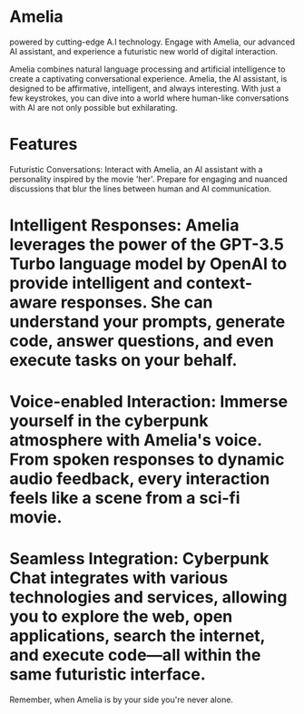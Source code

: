 



# Amelia
powered by cutting-edge A.I technology. Engage with Amelia, our advanced AI assistant, and experience a futuristic new world of digital interaction.

Amelia combines natural language processing and artificial intelligence to create a captivating conversational experience. Amelia, the AI assistant, is designed to be affirmative, intelligent, and always interesting. With just a few keystrokes, you can dive into a world where human-like conversations with AI are not only possible but exhilarating.

# Features
Futuristic Conversations: Interact with Amelia, an AI assistant with a personality inspired by the movie 'her'. Prepare for engaging and nuanced discussions that blur the lines between human and AI communication.

# Intelligent Responses: Amelia leverages the power of the GPT-3.5 Turbo language model by OpenAI to provide intelligent and context-aware responses. She can understand your prompts, generate code, answer questions, and even execute tasks on your behalf.

# Voice-enabled Interaction: Immerse yourself in the cyberpunk atmosphere with Amelia's voice. From spoken responses to dynamic audio feedback, every interaction feels like a scene from a sci-fi movie.

# Seamless Integration: Cyberpunk Chat integrates with various technologies and services, allowing you to explore the web, open applications, search the internet, and execute code—all within the same futuristic interface.

Remember, when Amelia is by your side you're never alone.
